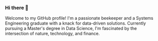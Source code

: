 ### Hi there 👋

<!--
**ivanjavierparra/ivanjavierparra** is a ✨ _special_ ✨ repository because its `README.md` (this file) appears on your GitHub profile.

Here are some ideas to get you started:

- 🔭 I’m currently working on ...
- 🌱 I’m currently learning ...
- 👯 I’m looking to collaborate on ...
- 🤔 I’m looking for help with ...
- 💬 Ask me about ...
- 📫 How to reach me: ...
- 😄 Pronouns: ...
- ⚡ Fun fact: ...
-->
Welcome to my GitHub profile! I'm a passionate beekeeper and a Systems Engineering graduate with a knack for data-driven solutions. Currently pursuing a Master's degree in Data Science, I'm fascinated by the intersection of nature, technology, and finance.

